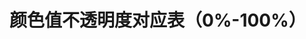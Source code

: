 # 颜色值不透明度对应表（0%-100%）

<!--百分比-开头字母-->
<!--100% —FF-->
<!--99% — FC-->
<!--98% — FA-->
<!--97% — F7-->
<!--96% — F5-->
<!--95% — F2-->
<!--94% — F0-->
<!--93% — ED-->
<!--92% — EB-->
<!--91% — E8-->
<!--90% — E6-->
<!--89% — E3-->
<!--88% — E0-->
<!--87% — DE-->
<!--86% — DB-->
<!--85% — D9-->
<!--84% — D6-->
<!--83% — D4-->
<!--82% — D1-->
<!--81% — CF-->
<!--80% — CC-->
<!--79% — C9-->
<!--78% — C7-->
<!--77% — C4-->
<!--76% — C2-->
<!--75% — BF-->
<!--74% — BD-->
<!--73% — BA-->
<!--72% — B8-->
<!--71% — B5-->
<!--70% — B3-->
<!--69% — B0-->
<!--68% — AD-->
<!--67% — AB-->
<!--66% — A8-->
<!--65% — A6-->
<!--64% — A3-->
<!--63% — A1-->
<!--62% — 9E-->
<!--61% — 9C-->
<!--60% — 99-->
<!--59% — 96-->
<!--58% — 94-->
<!--57% — 91-->
<!--56% — 8F-->
<!--55% — 8C-->
<!--54% — 8A-->
<!--53% — 87-->
<!--52% — 85-->
<!--51% — 82-->
<!--50% — 80-->
<!--49% — 7D-->
<!--48% — 7A-->
<!--47% — 78-->
<!--46% — 75-->
<!--45% — 73-->
<!--45% — 73-->
<!--44% — 70-->
<!--43% — 6E-->
<!--42% — 6B-->
<!--41% — 69-->
<!--40% — 66-->
<!--39% — 63-->
<!--38% — 61-->
<!--37% — 5E-->
<!--36% — 5C-->
<!--35% — 59-->
<!--34% — 57-->
<!--33% — 54-->
<!--32% — 52-->
<!--31% — 4F-->
<!--30% — 4D-->
<!--29% — 4A-->
<!--28% — 47-->
<!--27% — 45-->
<!--26% — 42-->
<!--25% — 40-->
<!--24% — 3D-->
<!--23% — 3B-->
<!--22% — 38-->
<!--21% — 36-->
<!--20% — 33-->
<!--19% — 30-->
<!--18% — 2E-->
<!--17% — 2B-->
<!--16% — 29-->
<!--15% — 26-->
<!--14% — 24-->
<!--13% — 21-->
<!--12% — 1F-->
<!--11% — 1C-->
<!--10% — 1A-->
<!--9% — 17-->
<!--8% — 14-->
<!--7% — 12-->
<!--6% — 0F-->
<!--5% — 0D-->
<!--4% — 0A-->
<!--3% — 08-->
<!--2% — 05-->
<!--1% — 03-->
<!--0% — 00-->
